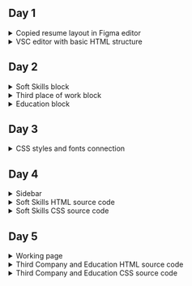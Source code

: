 ## Day 1

<details>
<summary>Copied resume layout in Figma editor</summary>

![Screenshot image](task_day1/copied-resume-layout-in-figma-editor.png)

</details>

<details>
<summary>VSC editor with basic HTML structure</summary>

![Screenshot image](task_day1/vsc-editor-with-basic-html-structure.png)

</details>



## Day 2

<details>
<summary>Soft Skills block</summary>

![Screenshot image](task_day2/soft-skills-block.png)

</details>

<details>
<summary>Third place of work block</summary>

![Screenshot image](task_day2/third-place-of-work-block.png)

</details>

<details>
<summary>Education block</summary>

![Screenshot image](task_day2/education-block.png)

</details>



## Day 3

<details>
<summary>CSS styles and fonts connection</summary>

![Screenshot image](task_day3/css-styles-and-fonts-connection.png)

</details>



## Day 4

<details>
<summary>Sidebar</summary>

![Screenshot image](task_day4/sidebar.png)

</details>

<details>
<summary>Soft Skills HTML source code</summary>

![Screenshot image](task_day4/soft-skills-html-source-code.png)

</details>

<details>
<summary>Soft Skills CSS source code</summary>

![Screenshot image](task_day4/soft-skills-css-source-code.png)

</details>



## Day 5

<details>
<summary>Working page</summary>

![Screenshot image](task_day5/working-page.png)

</details>

<details>
<summary>Third Company and Education HTML source code</summary>

![Screenshot image](task_day5/third-company-and-education-html-source-code.png)

</details>

<details>
<summary>Third Company and Education CSS source code</summary>

![Screenshot image](task_day5/third-company-and-education-css-source-code.png)

</details>
